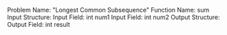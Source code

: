 Problem Name: "Longest Common Subsequence"
Function Name: sum
Input Structure:
Input Field: int num1
Input Field: int num2
Output Structure:
Output Field: int result

